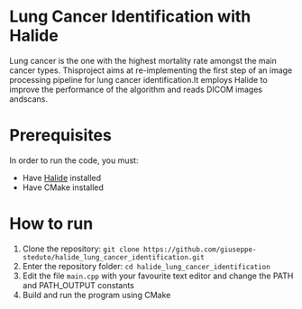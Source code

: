 # Lung Cancer Identification with Halide
Lung cancer is the one with the highest mortality rate amongst the main cancer types. Thisproject aims at re-implementing the first step of an image processing pipeline for lung cancer identification.It employs Halide to improve the performance of the algorithm and reads DICOM images andscans.

# Prerequisites
In order to run the code, you must:
- Have [Halide](https://github.com/halide/Halide) installed
- Have CMake installed

# How to run
1. Clone the repository: `git clone https://github.com/giuseppe-steduto/halide_lung_cancer_identification.git`
2. Enter the repository folder: `cd halide_lung_cancer_identification`
3. Edit the file `main.cpp` with your favourite text editor and change the PATH and PATH_OUTPUT constants
4. Build and run the program using CMake
